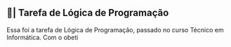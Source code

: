 ## 📑| Tarefa de Lógica de Programação

  Essa foi a tarefa de Lógica de Programação, passado no curso Técnico em Informática. Com o obeti
















